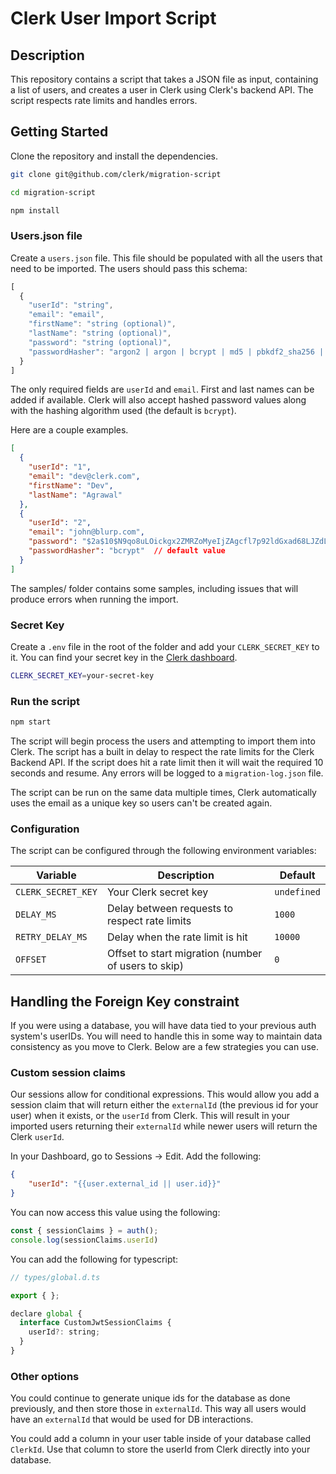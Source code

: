 # Clerk User Import Script

## Description

This repository contains a script that takes a JSON file as input, containing a list of users, and creates a user in Clerk using Clerk's backend API. The script respects rate limits and handles errors.

## Getting Started

Clone the repository and install the dependencies.

```bash
git clone git@github.com/clerk/migration-script

cd migration-script

npm install
```

### Users.json file
Create a `users.json` file. This file should be populated with all the users that need to be imported. The users should pass this schema:


```ts
[
  {
    "userId": "string",
    "email": "email",
    "firstName": "string (optional)",
    "lastName": "string (optional)",
    "password": "string (optional)",
    "passwordHasher": "argon2 | argon | bcrypt | md5 | pbkdf2_sha256 | pbkdf2_sha256_django | pbkdf2_sha1 | scrypt_firebase",
  }
]
```

The only required fields are `userId` and `email`. First and last names can be added if available. Clerk will also accept hashed password values along with the hashing algorithm used (the default is `bcrypt`).

Here are a couple examples.

```json
[
  {
    "userId": "1",
    "email": "dev@clerk.com",
    "firstName": "Dev",
    "lastName": "Agrawal"
  },
  {
    "userId": "2",
    "email": "john@blurp.com",
    "password": "$2a$10$N9qo8uLOickgx2ZMRZoMyeIjZAgcfl7p92ldGxad68LJZdL17lhWy",
    "passwordHasher": "bcrypt"  // default value
  }
]
```

The samples/ folder contains some samples, including issues that will produce errors when running the import. 

### Secret Key

Create a `.env` file in the root of the folder and add your `CLERK_SECRET_KEY` to it. You can find your secret key in the [Clerk dashboard](https://dashboard.clerk.dev/).

```bash
CLERK_SECRET_KEY=your-secret-key
```

### Run the script

```bash
npm start
```

The script will begin process the users and attempting to import them into Clerk. The script has a built in delay to respect the rate limits for the Clerk Backend API. If the script does hit a rate limit then it will wait the required 10 seconds and resume. Any errors will be logged to a `migration-log.json` file.

The script can be run on the same data multiple times, Clerk automatically uses the email as a unique key so users can't be created again.

### Configuration

The script can be configured through the following environment variables:

| Variable | Description | Default |
| -------- | ----------- | ------- |
| `CLERK_SECRET_KEY` | Your Clerk secret key | `undefined` |
| `DELAY_MS` | Delay between requests to respect rate limits | `1000` |
| `RETRY_DELAY_MS` | Delay when the rate limit is hit | `10000` |
| `OFFSET` | Offset to start migration (number of users to skip) | `0` |

## Handling the Foreign Key constraint

If you were using a database, you will have data tied to your previous auth system's userIDs. You will need to handle this in some way to maintain data consistency as you move to Clerk. Below are a few strategies you can use.

### Custom session claims

Our sessions allow for conditional expressions. This would allow you add a session claim that will return either the `externalId` (the previous id for your user) when it exists, or the `userId` from Clerk. This will result in your imported users returning their `externalId` while newer users will return the Clerk `userId`.

In your Dashboard, go to Sessions -> Edit. Add the following: 

```json
{
	"userId": "{{user.external_id || user.id}}"
}
```

You can now access this value using the following:
```ts 
const { sessionClaims } = auth();
console.log(sessionClaims.userId) 
```

You can add the following for typescript: 
```js
// types/global.d.ts

export { };

declare global {
  interface CustomJwtSessionClaims {
    userId?: string;
  }
}
```

### Other options

You could continue to generate unique ids for the database as done previously, and then store those in `externalId`. This way all users would have an `externalId` that would be used for DB interactions.

You could add a column in your user table inside of your database called `ClerkId`. Use that column to store the userId from Clerk directly into your database.

